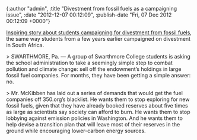 

{:author "admin", :title "Divestment from fossil fuels as a campaigning issue", :date "2012-12-07 00:12:09", :publish-date "Fri, 07 Dec 2012 00:12:09 +0000"}



<!-- content below -->

[Inspiring story about students campaigning for divestment from fossil fuels][1], the same way students from a few years earlier campaigned on divestment in South Africa.

&gt; SWARTHMORE, Pa. — A group of Swarthmore College students is asking the school administration to take a seemingly simple step to combat pollution and climate change: sell off the endowment’s holdings in large fossil fuel companies. For months, they have been getting a simple answer: no.

&gt; Mr. McKibben has laid out a series of demands that would get the fuel companies off 350.org’s blacklist. He wants them to stop exploring for new fossil fuels, given that they have already booked reserves about five times as large as scientists say society can afford to burn. He wants them to stop lobbying against emission policies in Washington. And he wants them to help devise a transition plan that will leave most of their reserves in the ground while encouraging lower-carbon energy sources.

[1]: http://www.nytimes.com/2012/12/05/business/energy-environment/to-fight-climate-change-college-students-take-aim-at-the-endowment-portfolio.html

